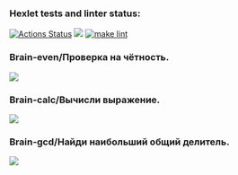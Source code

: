 ### Hexlet tests and linter status:
[![Actions Status](https://github.com/Takaiva/frontend-project-lvl1/workflows/hexlet-check/badge.svg)](https://github.com/Takaiva/frontend-project-lvl1/actions)
<a href="https://codeclimate.com/github/codeclimate/codeclimate/maintainability"><img src="https://api.codeclimate.com/v1/badges/a99a88d28ad37a79dbf6/maintainability" /></a>
[![make lint](https://github.com/Takaiva/frontend-project-lvl1/actions/workflows/linter-check.yml/badge.svg?branch=main)](https://github.com/Takaiva/frontend-project-lvl1/actions/workflows/linter-check.yml)
<h3> Brain-even/Проверка на чётность.</h3>
<a href="https://asciinema.org/a/SbhptRjuLKbGSBCzP4FlS2cUu" target="_blank"><img src="https://asciinema.org/a/SbhptRjuLKbGSBCzP4FlS2cUu.svg" /></a>
<h3> Brain-calc/Вычисли выражение.</h3>
<a href="https://asciinema.org/a/8gnCtBFze8GThGmuoy1KRkg6C" target="_blank"><img src="https://asciinema.org/a/8gnCtBFze8GThGmuoy1KRkg6C.svg" /></a>
<h3> Brain-gcd/Найди наибольший общий делитель.</h3>
<a href="https://asciinema.org/a/zAunCn6mgHZhS24rNy0QdXUpE" target="_blank"><img src="https://asciinema.org/a/zAunCn6mgHZhS24rNy0QdXUpE.svg" /></a>
